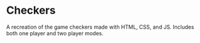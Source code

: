 # Checkers
A recreation of the game checkers made with HTML, CSS, and JS. Includes both one player and two player modes.
